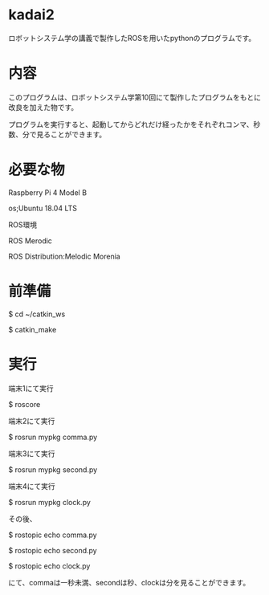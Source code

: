 # kadai2
ロボットシステム学の講義で製作したROSを用いたpythonのプログラムです。

# 内容
このプログラムは、ロボットシステム学第10回にて製作したプログラムをもとに改良を加えた物です。

プログラムを実行すると、起動してからどれだけ経ったかをそれぞれコンマ、秒数、分で見ることができます。

# 必要な物
Raspberry Pi 4 Model B 

os;Ubuntu 18.04 LTS

ROS環境

ROS Merodic

ROS Distribution:Melodic Morenia

# 前準備
$ cd ~/catkin_ws

$ catkin_make

# 実行
端末1にて実行

$ roscore

端末2にて実行

$ rosrun mypkg comma.py

端末3にて実行

$ rosrun mypkg second.py

端末4にて実行

$ rosrun mypkg clock.py

その後、

$ rostopic echo comma.py

$ rostopic echo second.py

$ rostopic echo clock.py

にて、commaは一秒未満、secondは秒、clockは分を見ることができます。

